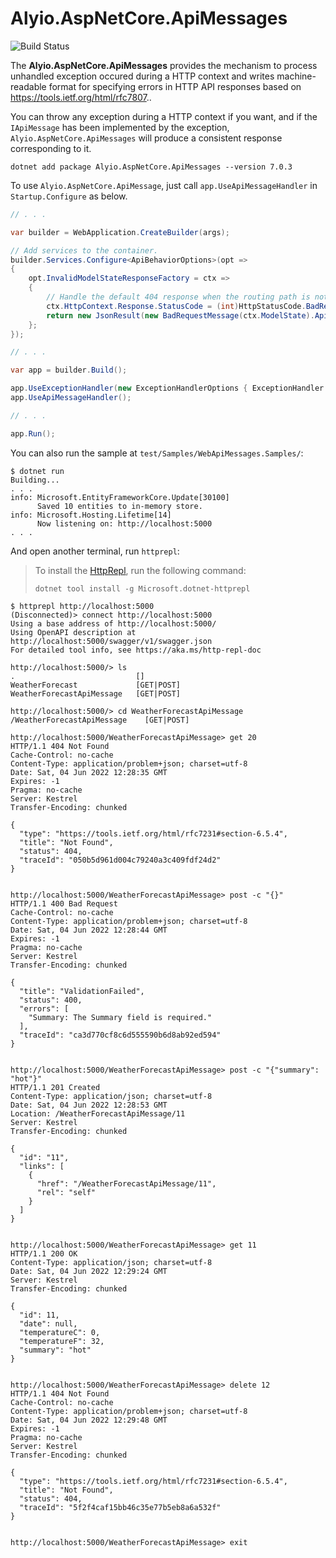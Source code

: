 # Alyio.AspNetCore.ApiMessages

![Build Status](https://github.com/qqbuby/Alyio.AspNetCore.ApiMessages/actions/workflows/ci.yml/badge.svg?branch=main)

The **Alyio.AspNetCore.ApiMessages** provides the mechanism to process unhandled exception occured during a HTTP context and writes machine-readable format for specifying errors in HTTP API responses based on https://tools.ietf.org/html/rfc7807..

You can throw any exception during a HTTP context if you want, and if the `IApiMessage` has been implemented by the exception, `Alyio.AspNetCore.ApiMessages` will produce a consistent response corresponding to it.

```console
dotnet add package Alyio.AspNetCore.ApiMessages --version 7.0.3
```

To use `Alyio.AspNetCore.ApiMessage`, just call `app.UseApiMessageHandler` in `Startup.Configure` as below.

```cs
// . . .

var builder = WebApplication.CreateBuilder(args);

// Add services to the container.
builder.Services.Configure<ApiBehaviorOptions>(opt =>
{
    opt.InvalidModelStateResponseFactory = ctx =>
    {
        // Handle the default 404 response when the routing path is not found.
        ctx.HttpContext.Response.StatusCode = (int)HttpStatusCode.BadRequest;
        return new JsonResult(new BadRequestMessage(ctx.ModelState).ApiMessage);
    };
});

// . . .

var app = builder.Build();

app.UseExceptionHandler(new ExceptionHandlerOptions { ExceptionHandler = ExceptionHandler.WriteUnhandledMessageAsync });
app.UseApiMessageHandler();

// . . .

app.Run();
```

You can also run the sample at `test/Samples/WebApiMessages.Samples/`:

```console
$ dotnet run
Building...
. . .
info: Microsoft.EntityFrameworkCore.Update[30100]
      Saved 10 entities to in-memory store.
info: Microsoft.Hosting.Lifetime[14]
      Now listening on: http://localhost:5000
. . .
```

And open another terminal, run `httprepl`:

> To install the [HttpRepl](https://github.com/dotnet/HttpRepl), run the following command:
>
> `dotnet tool install -g Microsoft.dotnet-httprepl`

```console
$ httprepl http://localhost:5000
(Disconnected)> connect http://localhost:5000
Using a base address of http://localhost:5000/
Using OpenAPI description at http://localhost:5000/swagger/v1/swagger.json
For detailed tool info, see https://aka.ms/http-repl-doc

http://localhost:5000/> ls
.                           []
WeatherForecast             [GET|POST]
WeatherForecastApiMessage   [GET|POST]

http://localhost:5000/> cd WeatherForecastApiMessage
/WeatherForecastApiMessage    [GET|POST]

http://localhost:5000/WeatherForecastApiMessage> get 20
HTTP/1.1 404 Not Found
Cache-Control: no-cache
Content-Type: application/problem+json; charset=utf-8
Date: Sat, 04 Jun 2022 12:28:35 GMT
Expires: -1
Pragma: no-cache
Server: Kestrel
Transfer-Encoding: chunked

{
  "type": "https://tools.ietf.org/html/rfc7231#section-6.5.4",
  "title": "Not Found",
  "status": 404,
  "traceId": "050b5d961d004c79240a3c409fdf24d2"
}


http://localhost:5000/WeatherForecastApiMessage> post -c "{}"
HTTP/1.1 400 Bad Request
Cache-Control: no-cache
Content-Type: application/problem+json; charset=utf-8
Date: Sat, 04 Jun 2022 12:28:44 GMT
Expires: -1
Pragma: no-cache
Server: Kestrel
Transfer-Encoding: chunked

{
  "title": "ValidationFailed",
  "status": 400,
  "errors": [
    "Summary: The Summary field is required."
  ],
  "traceId": "ca3d770cf8c6d555590b6d8ab92ed594"
}


http://localhost:5000/WeatherForecastApiMessage> post -c "{"summary": "hot"}"
HTTP/1.1 201 Created
Content-Type: application/json; charset=utf-8
Date: Sat, 04 Jun 2022 12:28:53 GMT
Location: /WeatherForecastApiMessage/11
Server: Kestrel
Transfer-Encoding: chunked

{
  "id": "11",
  "links": [
    {
      "href": "/WeatherForecastApiMessage/11",
      "rel": "self"
    }
  ]
}


http://localhost:5000/WeatherForecastApiMessage> get 11
HTTP/1.1 200 OK
Content-Type: application/json; charset=utf-8
Date: Sat, 04 Jun 2022 12:29:24 GMT
Server: Kestrel
Transfer-Encoding: chunked

{
  "id": 11,
  "date": null,
  "temperatureC": 0,
  "temperatureF": 32,
  "summary": "hot"
}


http://localhost:5000/WeatherForecastApiMessage> delete 12
HTTP/1.1 404 Not Found
Cache-Control: no-cache
Content-Type: application/problem+json; charset=utf-8
Date: Sat, 04 Jun 2022 12:29:48 GMT
Expires: -1
Pragma: no-cache
Server: Kestrel
Transfer-Encoding: chunked

{
  "type": "https://tools.ietf.org/html/rfc7231#section-6.5.4",
  "title": "Not Found",
  "status": 404,
  "traceId": "5f2f4caf15bb46c35e77b5eb8a6a532f"
}


http://localhost:5000/WeatherForecastApiMessage> exit
```
